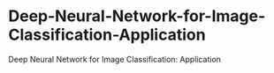 # Deep-Neural-Network-for-Image-Classification-Application
Deep Neural Network for Image Classification: Application
